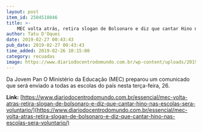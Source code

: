 ```yaml
---
layout: post
item_id: 2504518046
title: >-
    MEC volta atrás, retira slogan de Bolsonaro e diz que cantar Hino nas escolas será ‘voluntário’
author: Tatu D'Oquei
date: 2019-02-27 00:43:43
pub_date: 2019-02-27 00:43:43
time_added: 2019-02-26 10:15:00
category: recuadas
image: https://www.diariodocentrodomundo.com.br/wp-content/uploads/2019/01/velez-2.jpg
---
```


Da Jovem Pan O Ministério da Educação (MEC) preparou um comunicado que será enviado a todas as escolas do país nesta terça-feira, 26.

**Link:** [https://www.diariodocentrodomundo.com.br/essencial/mec-volta-atras-retira-slogan-de-bolsonaro-e-diz-que-cantar-hino-nas-escolas-sera-voluntario/](https://www.diariodocentrodomundo.com.br/essencial/mec-volta-atras-retira-slogan-de-bolsonaro-e-diz-que-cantar-hino-nas-escolas-sera-voluntario/)

